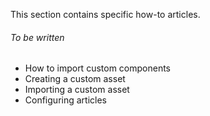 This section contains specific how-to articles.

###### To be written

* How to import custom components
* Creating a custom asset
* Importing a custom asset
* Configuring articles





